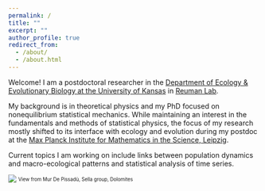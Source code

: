 ```yaml
---
permalink: /
title: ""
excerpt: ""
author_profile: true
redirect_from: 
  - /about/
  - /about.html
---
```


Welcome! I am a postdoctoral researcher in the [Department of Ecology & Evolutionary Biology at the University of Kansas](https://eeb.ku.edu/)
in [Reuman Lab](https://reumanlab.ku.edu/).

My background is in theoretical physics and my PhD focused on nonequilibrium statistical mechanics.
While maintaining an interest in the fundamentals and methods of statistical physics, 
the focus of my research mostly shifted to its interface with ecology and evolution during my postdoc
at the [Max Planck Institute for Mathematics in the Science, Leipzig](https://www.mis.mpg.de/).

Current topics I am working on include links between population dynamics
and macro-ecological patterns and statistical analysis of time series.

![](/images/MurDePissadùTop-cut.jpg)
<sup><sub>View from Mur De Pissadù, Sella group, Dolomites</sub></sup>
